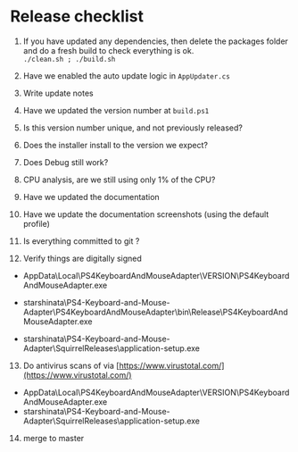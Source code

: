 # Release checklist


1. If you have updated any dependencies, then delete the packages folder and do a fresh build to check everything is ok.<br>
 ` ./clean.sh ; ./build.sh `

1. Have we enabled the auto update logic in ` AppUpdater.cs `

1. Write update notes

1. Have we updated the version number at ` build.ps1 `

1. Is this version number unique, and not previously released?

1. Does the installer install to the version we expect?

1. Does Debug still work?

1. CPU analysis, are we still using only 1% of the CPU?

1. Have we updated the documentation

1. Have we update the documentation screenshots (using the default profile)

1. Is everything committed to git ?

1. Verify things are digitally signed

  * AppData\Local\PS4KeyboardAndMouseAdapter\VERSION\PS4KeyboardAndMouseAdapter.exe 

  * starshinata\PS4-Keyboard-and-Mouse-Adapter\PS4KeyboardAndMouseAdapter\bin\Release\PS4KeyboardAndMouseAdapter.exe 

  * starshinata\PS4-Keyboard-and-Mouse-Adapter\SquirrelReleases\application-setup.exe

13. Do antivirus scans of via [https://www.virustotal.com/](https://www.virustotal.com/)
   * AppData\Local\PS4KeyboardAndMouseAdapter\VERSION\PS4KeyboardAndMouseAdapter.exe 
   * starshinata\PS4-Keyboard-and-Mouse-Adapter\SquirrelReleases\application-setup.exe

14. merge to master
